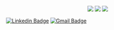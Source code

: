<p align="center">
  <img src ="https://github-readme-stats.vercel.app/api?username=DamianoAlves&show_icons=true&count_private=true&theme=dark&hide_border=true&hide=issues&include_all_commits=true&bg_color=00000000">
  <img src ="https://github-readme-stats.vercel.app/api/top-langs/?username=DamianoAlves&layout=compact&hide_border=true&theme=dark&bg_color=00000000&langs_count=10&hide=ruby,tex,css,php">
  <img src ="https://github-readme-stats.vercel.app/api/top-langs/?username=DamianoAlves&layout=compact&hide_border=true&theme=dark&bg_color=00000000&langs_count=10&hide=ruby,tex,css,php,html">
</p>

[![Linkedin Badge](https://img.shields.io/badge/-damianoalves-blue?style=flat-square&logo=Linkedin&logoColor=white&link=https://www.linkedin.com/in/damianoalves/)](https://www.linkedin.com/in/damianoalves/)
[![Gmail Badge](https://img.shields.io/badge/-damiano.alves@gmail.com-d14836?style=flat-square&logo=Gmail&logoColor=white&link=mailto:damiano.alves@gmail.com)](mailto:damiano.alves@gmail.com)
